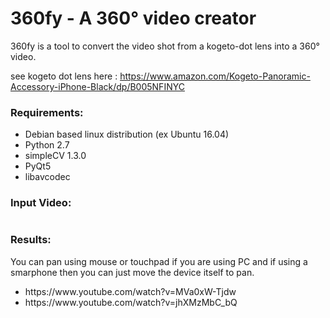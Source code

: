 <h1>360fy - A 360° video creator</h1>

360fy is a tool to convert the video shot from a kogeto-dot lens into a 360° video.

see kogeto dot lens here : https://www.amazon.com/Kogeto-Panoramic-Accessory-iPhone-Black/dp/B005NFINYC

<h3> Requirements: </h3>
<ul>
<li> Debian based linux distribution (ex Ubuntu 16.04) </li>
<li> Python 2.7 </li>
<li> simpleCV 1.3.0 </li>
<li> PyQt5 </li>
<li> libavcodec </li> </ul>

<h3> Input Video: </h3>
<img> 


<h3>Results:</h3>
You can pan using mouse or touchpad if you are using PC and if using a smarphone then you can just move the device itself to pan.
<ul>
<li>
https://www.youtube.com/watch?v=MVa0xW-Tjdw</li>
<li>
https://www.youtube.com/watch?v=jhXMzMbC_bQ
</li>
